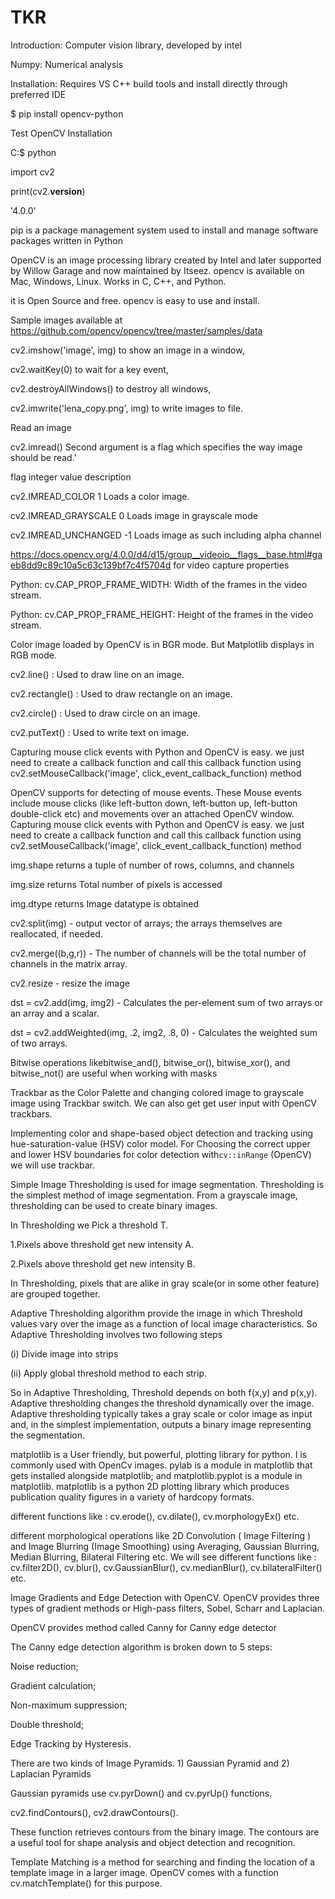 # TKR
Introduction: Computer vision library, developed by intel

Numpy: Numerical analysis

Installation: Requires VS C++ build tools and install directly through preferred IDE

$ pip install opencv-python

Test OpenCV Installation

C:\$ python

 import cv2
 
 print(cv2.__version__)
 
'4.0.0'

pip is a package management system used to install and manage software packages written in Python

OpenCV is an image processing library created by Intel and later supported by Willow Garage and now maintained by Itseez. opencv is available on Mac, Windows, Linux. Works in C, C++, and Python.

it is Open Source and free. opencv is easy to use and install.

Sample images available at https://github.com/opencv/opencv/tree/master/samples/data

cv2.imshow('image', img) to show an image in a window, 

 cv2.waitKey(0) to wait for a key event,
 
 cv2.destroyAllWindows() to destroy all windows, 
 
 cv2.imwrite('lena_copy.png', img) to write images to file.
 
 

Read an image

cv2.imread() Second argument is a flag which specifies the way image should be read.'

flag  integer value  description

cv2.IMREAD_COLOR  1  Loads a color image.

cv2.IMREAD_GRAYSCALE  0  Loads image in grayscale mode

cv2.IMREAD_UNCHANGED  -1  Loads image as such including alpha channel

https://docs.opencv.org/4.0.0/d4/d15/group__videoio__flags__base.html#gaeb8dd9c89c10a5c63c139bf7c4f5704d for video capture properties

Python: cv.CAP_PROP_FRAME_WIDTH: Width of the frames in the video stream.

Python: cv.CAP_PROP_FRAME_HEIGHT: Height of the frames in the video stream. 

Color image loaded by OpenCV is in BGR mode. But Matplotlib displays in RGB mode. 

cv2.line() : Used to draw line on an image.

cv2.rectangle() : Used to draw rectangle on an image.

cv2.circle() : Used to draw circle on an image.

cv2.putText() : Used to write text on image.

Capturing mouse click events with Python and OpenCV is easy. we just need to create a callback function and call  this callback function using cv2.setMouseCallback('image', click_event_callback_function) method


OpenCV supports for detecting of mouse events. These Mouse events include mouse clicks (like  left-button down, left-button up, left-button double-click etc) and movements over an attached OpenCV window. Capturing mouse click events with Python and OpenCV is easy. we just need to create a callback function and call  this callback function using cv2.setMouseCallback('image', click_event_callback_function) method

img.shape returns a tuple of number of rows, columns, and channels

img.size returns Total number of pixels is accessed

img.dtype returns Image datatype is obtained

cv2.split(img) - output vector of arrays; the arrays themselves are reallocated, if needed.

cv2.merge((b,g,r)) - The number of channels will be the total number of channels in the matrix array.


cv2.resize - resize the image


dst = cv2.add(img, img2) - Calculates the per-element sum of two arrays or an array and a scalar.


dst = cv2.addWeighted(img, .2, img2, .8, 0) - Calculates the weighted sum of two arrays.


Bitwise operations likebitwise_and(), bitwise_or(), bitwise_xor(), and bitwise_not() are useful when working with masks


Trackbar as the Color Palette and changing colored image to grayscale image using Trackbar switch. We can also get get user input with OpenCV trackbars.


 Implementing color and shape-based object detection and tracking using  hue-saturation-value (HSV) color model. For Choosing the correct upper and lower HSV boundaries for color detection with`cv::inRange` (OpenCV) we will use trackbar.


Simple Image Thresholding is used for image segmentation. Thresholding is the simplest method of image segmentation. From a grayscale image, thresholding can be used to create binary images.

In Thresholding we Pick a threshold T.

1.Pixels above threshold get new intensity A.

2.Pixels above threshold get new intensity B.  

In Thresholding, pixels that are alike in gray scale(or in some other feature) are grouped together.


Adaptive Thresholding algorithm provide the image in which Threshold values vary over the image as a  function of  local image characteristics. So Adaptive Thresholding involves two following steps

(i) Divide image into strips 

(ii) Apply global threshold method to each strip.



So in Adaptive Thresholding, Threshold depends on both f(x,y) and p(x,y). Adaptive thresholding changes the threshold dynamically over the image. Adaptive thresholding typically takes a gray scale or color image as input and, in the simplest implementation, outputs a binary image representing the segmentation.


matplotlib is a User friendly, but powerful, plotting library for python. I is commonly used with OpenCv images. pylab is a module in matplotlib that gets installed alongside matplotlib; and matplotlib.pyplot is a module in matplotlib. matplotlib is a python 2D plotting library which produces publication quality figures in a variety of hardcopy formats.


different functions like : cv.erode(), cv.dilate(), cv.morphologyEx() etc.


different morphological operations like 2D Convolution ( Image Filtering ) and  Image Blurring (Image Smoothing) using Averaging, Gaussian Blurring, Median Blurring, Bilateral Filtering etc. We will see different functions like : cv.filter2D(), cv.blur(), cv.GaussianBlur(), cv.medianBlur(), cv.bilateralFilter() etc.


Image Gradients and Edge Detection with OpenCV. OpenCV provides three types of gradient methods or High-pass filters, Sobel, Scharr and Laplacian.

OpenCV provides method called Canny for Canny edge detector

The Canny edge detection algorithm is broken down to 5 steps:


Noise reduction;

Gradient calculation;

Non-maximum suppression;

Double threshold;

Edge Tracking by Hysteresis.


There are two kinds of Image Pyramids. 1) Gaussian Pyramid and 2) Laplacian Pyramids

Gaussian pyramids use cv.pyrDown() and cv.pyrUp() functions.


cv2.findContours(), cv2.drawContours().

These function retrieves contours from the binary image. The contours are a useful tool for shape analysis and object detection and recognition. 


Template Matching is a method for searching and finding the location of a template image in a larger image. OpenCV comes with a function cv.matchTemplate() for this purpose.



